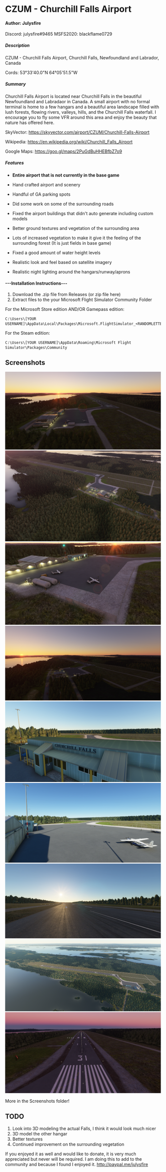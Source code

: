 # CZUM - Churchill Falls Airport
#### Author: Julysfire
Discord: julysfire#9465        MSFS2020: blackflame0729

##### Description
CZUM - Churchill Falls Airport, Churchill Falls, Newfoundland and Labrador, Canada

Cords: 53°33'40.0"N 64°05'51.5"W

##### Summary

Churchill Falls Airport is located near Churchill Falls in the beautiful Newfoundland and Labradaor in Canada.  A small airport with no formal terminal is home to a few hangars and a beautiful area landscape filled with lush forests, flowing rivers, valleys, hills, and the Churchill Falls waterfall.  I encourage you to fly some VFR around this area and enjoy the beauty that nature has offered here.

SkyVector: <https://skyvector.com/airport/CZUM/Churchill-Falls-Airport>

Wikipedia: <https://en.wikipedia.org/wiki/Churchill_Falls_Airport>

Google Maps: <https://goo.gl/maps/2PuGdBuHHEBfbZ7o9>

##### Features

- **Entire airport that is not currently in the base game**

- Hand crafted airport and scenery
- Handful of GA parking spots
- Did some work on some of the surrounding roads
- Fixed the airport buildings that didn't auto generate including custom models
- Better ground textures and vegetation of the surrounding area
- Lots of increased vegetation to make it give it the feeling of the surrounding forest (It is just fields in base game)
- Fixed a good amount of water height levels
- Realistic look and feel based on satellite imagery
- Realistic night lighting around the hangars/runway/aprons

#### ---Installation Instructions---
1. Download the .zip file from Releases (or zip file here)
2. Extract files to the your Microsoft Flight Simulator Community Folder

For the Microsoft Store edition AND/OR Gamepass edition:

	C:\Users\[YOUR USERNAME]\AppData\Local\Packages\Microsoft.FlightSimulator_<RANDOMLETTERS>\LocalCache\Packages\Community
	
For the Steam edition:

	C:\Users\[YOUR USERNAME]\AppData\Roaming\Microsoft Flight Simulator\Packages\Community

## Screenshots

![Cover](Screenshots/cover.PNG)
![Screen1](Screenshots/d1.PNG)
![Screen2](Screenshots/d2.PNG)
![Screen3](Screenshots/d3.PNG)
![Screen4](Screenshots/d4.PNG)
![Screen5](Screenshots/d5.PNG)
![Screen6](Screenshots/d6.PNG)
![Screen7](Screenshots/d7.PNG)
![Screen8](Screenshots/d8.PNG)

More in the Screenshots folder!

## TODO

1. Look into 3D modeling the actual Falls, I think it would look much nicer
2. 3D model the other hangar
3. Better textures
4. Continued improvement on the surrounding vegetation


If you enjoyed it as well and would like to donate, it is very much appreciated but never will be required.  I am doing this to add to the community and because I found I enjoyed it.
http://paypal.me/julysfire
